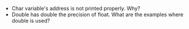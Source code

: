 - Char variable's address is not printed properly. Why?
- Double has double the precision of float. What are the examples where double is used?

